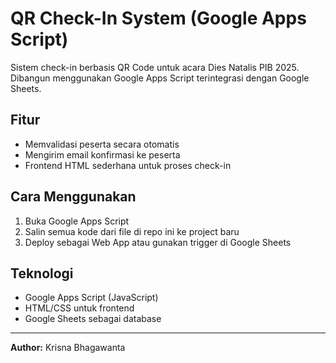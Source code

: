 # QR Check-In System (Google Apps Script)

Sistem check-in berbasis QR Code untuk acara Dies Natalis PIB 2025.  
Dibangun menggunakan Google Apps Script terintegrasi dengan Google Sheets.

## Fitur
- Memvalidasi peserta secara otomatis
- Mengirim email konfirmasi ke peserta
- Frontend HTML sederhana untuk proses check-in

## Cara Menggunakan
1. Buka Google Apps Script
2. Salin semua kode dari file di repo ini ke project baru
3. Deploy sebagai Web App atau gunakan trigger di Google Sheets

## Teknologi
- Google Apps Script (JavaScript)
- HTML/CSS untuk frontend
- Google Sheets sebagai database

---
**Author:** Krisna Bhagawanta
